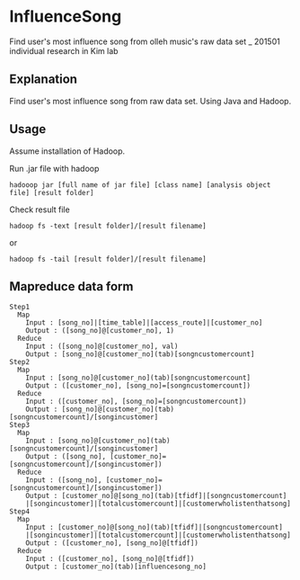 # InfluenceSong
Find user's most influence song from olleh music's raw data set _ 201501 individual research in Kim lab

## Explanation
Find user's most influence song from raw data set.
Using Java and Hadoop.

## Usage
Assume installation of Hadoop.

Run .jar file with hadoop
```
hadooop jar [full name of jar file] [class name] [analysis object file] [result folder]
```

Check result file
```
hadoop fs -text [result folder]/[result filename]
```
or
```
hadoop fs -tail [result folder]/[result filename]
```

## Mapreduce data form
```
Step1
  Map
    Input : [song_no]|[time_table]|[access_route]|[customer_no]
    Output : ([song_no]@[customer_no], 1)
  Reduce
    Input : ([song_no]@[customer_no], val)
    Output : [song_no]@[customer_no](tab)[songncustomercount]
Step2
  Map
    Input : [song_no]@[customer_no](tab)[songncustomercount]
    Output : ([customer_no], [song_no]=[songncustomercount])
  Reduce
    Input : ([customer_no], [song_no]=[songncustomercount])
    Output : [song_no]@[customer_no](tab)[songncustomercount]/[songincustomer]
Step3
  Map
    Input : [song_no]@[customer_no](tab)[songncustomercount]/[songincustomer]
    Output : ([song_no], [customer_no]=[songncustomercount]/[songincustomer])
  Reduce
    Input : ([song_no], [customer_no]=[songncustomercount]/[songincustomer])
    Output : [customer_no]@[song_no](tab)[tfidf]|[songncustomercount]
    |[songincustomer]|[totalcustomercount]|[customerwholistenthatsong]
Step4
  Map
    Input : [customer_no]@[song_no](tab)[tfidf]|[songncustomercount]
    |[songincustomer]|[totalcustomercount]|[customerwholistenthatsong]
    Output : ([customer_no], [song_no]@[tfidf])
  Reduce
    Input : ([customer_no], [song_no]@[tfidf])
    Output : [customer_no](tab)[influencesong_no]
```
